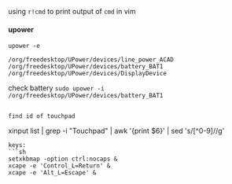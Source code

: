 using `r!cmd` to print output of `cmd` in vim
#### upower
```
upower -e

/org/freedesktop/UPower/devices/line_power_ACAD
/org/freedesktop/UPower/devices/battery_BAT1
/org/freedesktop/UPower/devices/DisplayDevice
```
check battery `sudo upower -i /org/freedesktop/UPower/devices/battery_BAT1 `
```

find id of touchpad
```
xinput list | grep -i "Touchpad" | awk '{print $6}' | sed 's/[^0-9]//g'
```
keys:
```sh
setxkbmap -option ctrl:nocaps &
xcape -e 'Control_L=Return' &
xcape -e 'Alt_L=Escape' &
```
